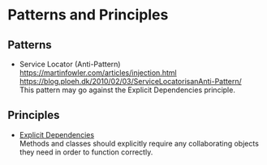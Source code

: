 # Patterns and Principles

## Patterns
 - Service Locator (Anti-Pattern)  
   https://martinfowler.com/articles/injection.html  
   https://blog.ploeh.dk/2010/02/03/ServiceLocatorisanAnti-Pattern/  
   This pattern may go against the Explicit Dependencies principle.

## Principles
 - [Explicit Dependencies](https://docs.microsoft.com/en-us/dotnet/architecture/modern-web-apps-azure/architectural-principles#explicit-dependencies)  
   Methods and classes should explicitly require any collaborating objects they need in order to function correctly.


